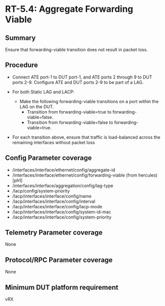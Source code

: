 # RT-5.4: Aggregate Forwarding Viable

## Summary

Ensure that forwarding-viable transition does not result in packet loss.

## Procedure

*   Connect ATE port-1 to DUT port-1, and ATE ports 2 through 9 to DUT ports 2-9. Configure ATE and DUT ports 2-9 to be part of a LAG.

*   For both Static LAG and LACP:
    *   Make the following forwarding-viable transitions on a port within the LAG on the DUT.
        *   Transition from forwarding-viable=true to forwarding-viable=false.
        *   Transition from forwarding-viable=false to forwarding-viable=true.
*   For each transition above, ensure that traffic is load-balanced across the remaining interfaces without packet loss

## Config Parameter coverage

*   /interfaces/interface/ethernet/config/aggregate-id
*   /interfaces/interface/ethernet/config/forwarding-viable (from hercules) [ph1]
*   /interfaces/interface/aggregation/config/lag-type
*   /lacp/config/system-priority
*   /lacp/interfaces/interface/config/name
*   /lacp/interfaces/interface/config/interval
*   /lacp/interfaces/interface/config/lacp-mode
*   /lacp/interfaces/interface/config/system-id-mac
*   /lacp/interfaces/interface/config/system-priority

## Telemetry Parameter coverage

None

## Protocol/RPC Parameter coverage

None

## Minimum DUT platform requirement

vRX
